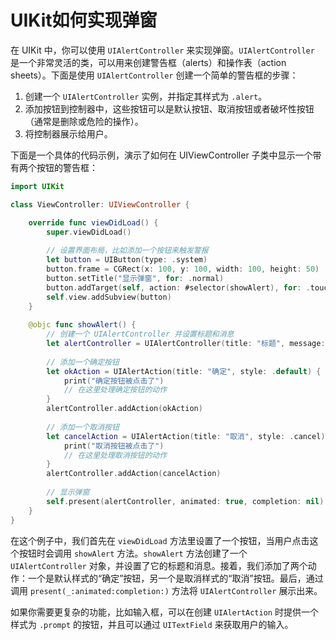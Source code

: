 # UIKit如何实现弹窗
在 UIKit 中，你可以使用 `UIAlertController` 来实现弹窗。`UIAlertController` 是一个非常灵活的类，可以用来创建警告框（alerts）和操作表（action sheets）。下面是使用 `UIAlertController` 创建一个简单的警告框的步骤：

1. 创建一个 `UIAlertController` 实例，并指定其样式为 `.alert`。
2. 添加按钮到控制器中，这些按钮可以是默认按钮、取消按钮或者破坏性按钮（通常是删除或危险的操作）。
3. 将控制器展示给用户。

下面是一个具体的代码示例，演示了如何在 UIViewController 子类中显示一个带有两个按钮的警告框：

```swift
import UIKit

class ViewController: UIViewController {

    override func viewDidLoad() {
        super.viewDidLoad()
        
        // 设置界面布局，比如添加一个按钮来触发警报
        let button = UIButton(type: .system)
        button.frame = CGRect(x: 100, y: 100, width: 100, height: 50)
        button.setTitle("显示弹窗", for: .normal)
        button.addTarget(self, action: #selector(showAlert), for: .touchUpInside)
        self.view.addSubview(button)
    }
    
    @objc func showAlert() {
        // 创建一个 UIAlertController 并设置标题和消息
        let alertController = UIAlertController(title: "标题", message: "这是一个弹窗消息。", preferredStyle: .alert)
        
        // 添加一个确定按钮
        let okAction = UIAlertAction(title: "确定", style: .default) { (action) in
            print("确定按钮被点击了")
            // 在这里处理确定按钮的动作
        }
        alertController.addAction(okAction)
        
        // 添加一个取消按钮
        let cancelAction = UIAlertAction(title: "取消", style: .cancel) { (action) in
            print("取消按钮被点击了")
            // 在这里处理取消按钮的动作
        }
        alertController.addAction(cancelAction)
        
        // 显示弹窗
        self.present(alertController, animated: true, completion: nil)
    }
}
```

在这个例子中，我们首先在 `viewDidLoad` 方法里设置了一个按钮，当用户点击这个按钮时会调用 `showAlert` 方法。`showAlert` 方法创建了一个 `UIAlertController` 对象，并设置了它的标题和消息。接着，我们添加了两个动作：一个是默认样式的“确定”按钮，另一个是取消样式的“取消”按钮。最后，通过调用 `present(_:animated:completion:)` 方法将 `UIAlertController` 展示出来。

如果你需要更复杂的功能，比如输入框，可以在创建 `UIAlertAction` 时提供一个样式为 `.prompt` 的按钮，并且可以通过 `UITextField` 来获取用户的输入。